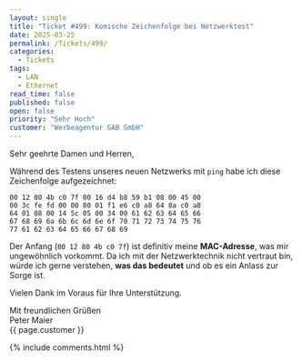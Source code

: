 ```yaml
---
layout: single
title: "Ticket #499: Komische Zeichenfolge bei Netzwerktest"
date: 2025-03-25
permalink: /Tickets/499/
categories:
  - Tickets
tags:
  - LAN
  - Ethernet
read_time: false
published: false
open: false
priority: "Sehr Hoch"
customer: "Werbeagentur GAB GmbH"
---
```


Sehr geehrte Damen und Herren,

Während des Testens unseres neuen Netzwerks mit `ping` habe ich diese Zeichenfolge aufgezeichnet:

```
00 12 80 4b c0 7f 00 16 d4 b8 59 b1 08 00 45 00
00 3c fe fd 00 00 80 01 f1 e6 c0 a8 64 8a c0 a8
64 01 08 00 14 5c 05 00 34 00 61 62 63 64 65 66
67 68 69 6a 6b 6c 6d 6e 6f 70 71 72 73 74 75 76
77 61 62 63 64 65 66 67 68 69
```

Der Anfang (`00 12 80 4b c0 7f`) ist definitiv meine **MAC-Adresse**, was mir ungewöhnlich vorkommt.
Da ich mit der Netzwerktechnik nicht vertraut bin, würde ich gerne verstehen, **was das bedeutet** und ob es ein Anlass zur Sorge ist.

Vielen Dank im Voraus für Ihre Unterstützung.  

Mit freundlichen Grüßen  
Peter Maier  
{{ page.customer }}

{% include comments.html %}